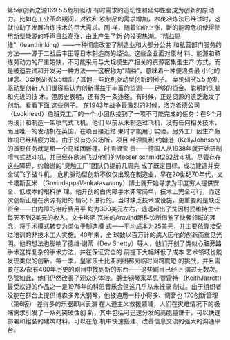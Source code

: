 

第5章创新之源169
5.5危机驱动
有时需求的追切性和延伸性会成为创新的原动力。比如在工业革命期间，对铁和
铁制品的需求增加，木炭冶炼法已经过时，这就拉动了发展冶炼技术的巨大需求。同
样，随着油价上涨，新的能源危机使得使用新型能源的呼声日益高涨，由此产生了新
的投资热潮。“精益思维”（leanthinking）——一种彻底改变了制造业和大部分公共
和私营部门服务的方法——源于二战后丰田等日本制造商的经验。这些企业面对原材
料、能源和熟练劳动力的严重短缺，不可能采用与大规模生产相关的资源密集型生产
方式，而是被迫尝试和开发另一种方法——这被称为“精益”，意味着一种便浪费最
小化的理念。3案例研究5.5给出了其他一些危机驱动型创新的例子。
案例研究5.5
危机驱动型创新
人们很容易认为创新得益于丰富的资源——足够的资金、聪明的头脑和先进的技
术。但历史表明，还有另一条途径。有时候，正是资源的遗乏激发了创新。看看下面
这些例子。
在1943年战争最激烈的时候，洛克希德公司（Lockheed）伯班克工厂的一个
小团队接到了一项不可能完成的任务：在6个月内设计和制造一架喷气式飞机。他们
以前从未制造过飞机，没有任何相关技术，而且唯一的发动机在英国，在项目接近结
束时才能用于实验，另外工厂因生产轰炸机已经精疲力竭。由于没有办公场所，项目
经理凯利·约翰逊（KellyJohnson）的首要任务就是租一个马戏团帐篷。时间很宝
贵——德国人从1938年就开始研制喷气式战斗机，并已经在欧洲飞过他们的Messer
schmidt262战斗机。尽管存在这些障碍，约翰逊的“臭触工厂”团队仍提前几周完
成了既定目标，成功建造并安全试飞了战斗机。
危机驱动型创新不仅仅出现在制造业，早在20世纪70年代，文卡塔斯瓦米
（GovindappaVenkataswamy）博士就开始寻求为印度穷人提供安全、低成本的眼科护
理。他开创的白内障手术非常简单，技术上完全可行，而这次创新正是在资源有限的
情况下进行的。当时缺乏技术或设施，更重要的是缺乏资金——白内障的治疗费用平
均为300美元左右，远远超出了贫因村民维持生计每天不到2美元的收入。文卡塔期
瓦米的Aravind眼科诊所借鉴了快餐领域的理念，将手术模式转变为类似于制造模
式一—平均成本为25美元，并主要依靠接受过培训的非技术工人实施。40年来，全
球数以百万计的病人因他的创新而重见光明。他的想法也影响了德维·谢蒂（Dev
Shetty）等人，他们开创了类似心脏旁路手术这样复杂的手术方法，并在保证安全的
前提下大幅降低了成本
艺术领域也能发现类似的创新。每一季，皇家莎士比亚剧团都面临时间跨度短
的挑战，并且需要在37部有400年历史的剧目中找到新的东西——这些剧目已经上
演过无数次。尽管如此，他们仍然改善了观众的体验。爵士钢琴家基思·贾雷特
（KeithJarrett）最受欢迎的作品之一是1975年的科恩音乐会但这几乎从未被录
制过。由于组织者没能在群台上提供博森多弗大钢琴，他被迫用一种小得多、调音也
170创新管理（第6版）
差得多的乐器即兴表演
在人道主义救援领域，人们在灾难情况下的极端需求引发了一系列突破性创
新，其中包括可迅速分发的高能量饼干，可以快速部署和组装的建筑材料，可以在危
机中快速搭建、改善信息交流的强大的沟通平台。
